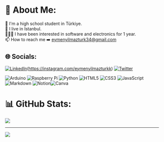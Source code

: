 # 💫 About Me:
🏫 I'm a high school student in Türkiye.<br>🌆 I live in Istanbul.<br>👨🏻‍💻 I have been interested in software and electronics for 1 year.<br>📫 How to reach me ➡️ eymenyilmazturk34@gmail.com


## 🌐 Socials:
 [![LinkedIn](https://img.shields.io/badge/LinkedIn-%230077B5.svg?logo=linkedin&logoColor=white)](https://linkedin.com/in/eymenyilmazturk)(https://instagram.com/eymenyilmazturkk) [![Twitter](https://img.shields.io/badge/Twitter-%231DA1F2.svg?logo=Twitter&logoColor=white)](https://twitter.com/eymenyilmazturk)

![Arduino](https://img.shields.io/badge/-Arduino-00979D?style=for-the-badge&logo=Arduino&logoColor=white) ![Raspberry Pi](https://img.shields.io/badge/-RaspberryPi-C51A4A?style=for-the-badge&logo=Raspberry-Pi) ![Python](https://img.shields.io/badge/python-3670A0?style=for-the-badge&logo=python&logoColor=ffdd54) ![HTML5](https://img.shields.io/badge/html5-%23E34F26.svg?style=for-the-badge&logo=html5&logoColor=white) ![CSS3](https://img.shields.io/badge/css3-%231572B6.svg?style=for-the-badge&logo=css3&logoColor=white) ![JavaScript](https://img.shields.io/badge/javascript-%23323330.svg?style=for-the-badge&logo=javascript&logoColor=%23F7DF1E) ![Markdown](https://img.shields.io/badge/markdown-%23000000.svg?style=for-the-badge&logo=markdown&logoColor=white) ![Notion](https://img.shields.io/badge/Notion-%23000000.svg?style=for-the-badge&logo=notion&logoColor=white)![Canva](https://img.shields.io/badge/Canva-%2300C4CC.svg?style=for-the-badge&logo=Canva&logoColor=white)
# 📊 GitHub Stats:
![](https://github-readme-stats.vercel.app/api/top-langs/?username=eymenyilmazturk&theme=dark&hide_border=false&include_all_commits=true&count_private=true&layout=compact)

---
[![](https://visitcount.itsvg.in/api?id=eymenyilmazturk&icon=0&color=0)](https://visitcount.itsvg.in)

<!-- Proudly created with GPRM ( https://gprm.itsvg.in ) -->
